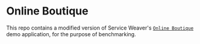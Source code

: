 # Online Boutique

This repo contains a modified version of Service Weaver's [`Online
Boutique`][boutique] demo application, for the purpose of benchmarking.

[boutique]: https://github.com/ServiceWeaver/onlineboutique
